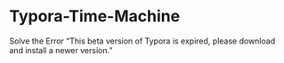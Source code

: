 # Typora-Time-Machine
Solve the Error “This beta version of Typora is expired, please download and install a newer version.”
